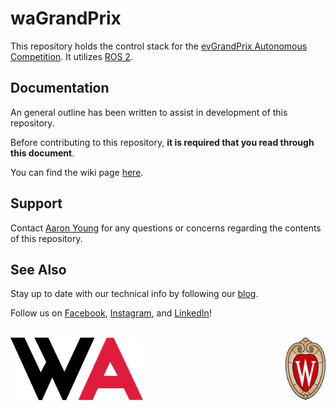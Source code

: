 # waGrandPrix

This repository holds the control stack for the [evGrandPrix Autonomous Competition](https://evgrandprix.org/autonomous/). It utilizes [ROS 2](https://docs.ros.org/en/foxy/index.html).

## Documentation

An general outline has been written to assist in development of this repository. 

Before contributing to this repository, **it is required that you read through this document**.

You can find the wiki page [here](https://wisconsinautonomous.github.io/posts/ros-overview/).

## Support

Contact [Aaron Young](mailto:aryoung5@wisc.edu) for any questions or concerns regarding the contents of this repository.

## See Also

Stay up to date with our technical info by following our [blog](https://www.wisconsinautonomous.org/blog).

Follow us on [Facebook](https://www.facebook.com/wisconsinautonomous/), [Instagram](https://www.instagram.com/wisconsinautonomous/), and [LinkedIn](https://www.linkedin.com/company/wisconsin-autonomous/about/)!

<br>

<div>
	<img src="https://github.com/WisconsinAutonomous/wa-resources/blob/master/Images/WA.png?raw=true" alt="Wisconsin Autonomous Logo" class="readme-img" height="100px">  
	<img src="https://github.com/WisconsinAutonomous/wa-resources/blob/master/Images/UWCrest.png?raw=true" alt="University of Wisconsin - Madison Crest" class="readme-img" height="100px" align="right">
</div>
